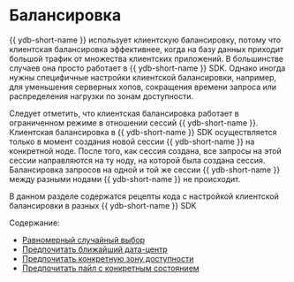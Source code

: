# Балансировка

{{ ydb-short-name }} использует клиентскую балансировку, потому что клиентская балансировка эффективнее, когда на базу данных приходит большой трафик от множества клиентских приложений.
В большинстве случаев она просто работает в {{ ydb-short-name }} SDK. Однако иногда нужны специфичные настройки клиентской балансировки, например, для уменьшения серверных хопов, сокращения времени запроса или распределения нагрузки по зонам доступности.

Следует отметить, что клиентская балансировка работает в ограниченном режиме в отношении сессий {{ ydb-short-name }}. Клиентская балансировка в {{ ydb-short-name }} SDK осуществляется только в момент создания  новой сессии {{ ydb-short-name }} на конкретной ноде. После того, как сессия создана, все запросы на этой сессии направляются на ту ноду, на которой была создана сессия. Балансировка запросов на одной и той же сессии {{ ydb-short-name }} между разными нодами {{ ydb-short-name }} не происходит.

В данном разделе содержатся рецепты кода с настройкой клиентской балансировки в разных {{ ydb-short-name }} SDK

Содержание:

- [Равномерный случайный выбор](balancing-random-choice.md)
- [Предпочитать ближайший дата-центр](balancing-prefer-local.md)
- [Предпочитать конкретную зону доступности](balancing-prefer-location.md)
- [Предпочитать пайл c конкретным состоянием](balancing-prefer-pile.md)
